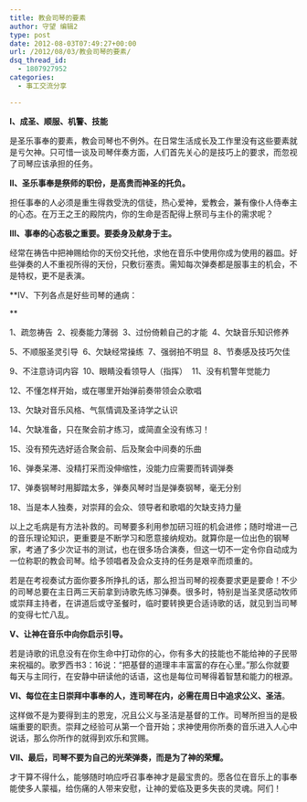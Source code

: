 ```yaml
---
title: 教会司琴的要素
author: 守望 编辑2
type: post
date: 2012-08-03T07:49:27+00:00
url: /2012/08/03/教会司琴的要素/
dsq_thread_id:
  - 1807927952
categories:
  - 事工交流分享

---
```

**Ⅰ、成圣、顺服、机警、技能**

是圣乐事奉的要素，教会司琴也不例外。在日常生活成长及工作里没有这些要素就是亏欠神。只可惜一谈及司琴伴奏方面，人们首先关心的是技巧上的要求，而忽视了司琴应该承担的任务。

**Ⅱ、圣乐事奉是祭师的职份，是高贵而神圣的托负。**

担任事奉的人必须是重生得救受洗的信徒，热心爱神，爱教会，兼有像仆人侍奉主的心态。在万王之王的殿院内，你的生命是否配得上祭司与主仆的需求呢？

**Ⅲ、事奉的心态极之重要。要委身及献身于主。**

经常在祷告中把神赐给你的天份交托他，求他在音乐中使用你成为使用的器皿。好些弹奏的人不重视所得的天份，只敷衍塞责。需知每次弹奏都是服事主的机会，不是特权，更不是表演。

**Ⅳ、下列各点是好些司琴的通病：
  
** 

1、疏忽祷告  2、视奏能力薄弱  3、过份倚赖自己的才能  4、欠缺音乐知识修养
  
5、不顺服圣灵引导  6、欠缺经常操练  7、强弱拍不明显  8、节奏感及技巧欠佳
  
9、不注意诗词内容  10、眼睛没看领导人（指挥）  11、没有机警年觉能力
  
12、不懂怎样开始，或在哪里开始弹前奏带领会众歌唱
  
13、欠缺对音乐风格、气氛情调及圣诗学之认识
  
14、欠缺准备，只在聚会前才练习，或简直全没有练习！
  
15、没有预先选好适合聚会前、后及聚会中间奏的乐曲
  
16、弹奏呆滞、没精打采而没伸缩性，没能力应需要而转调弹奏
  
17、弹奏钢琴时用脚踏太多，弹奏风琴时当是弹奏钢琴，毫无分别
  
18、当是本人独奏，对崇拜的会众、领导者和歌唱的欠缺支持力量

以上之毛病是有方法补救的。司琴要多利用参加研习班的机会进修；随时增进一己的音乐理论知识，更重要是不断学习和愿意接纳规劝。就算你是一位出色的钢琴家，考通了多少次证书的测试，也在很多场合演奏，但这一切不一定令你自动成为一位称职的教会司琴。给予领唱者及会众支持的任务是艰辛而烦重的。

若是在考视奏试方面你要多所挣扎的话，那么担当司琴的视奏要求更是要命！不少的司琴总要在主日两三天前拿到诗歌先练习弹奏。很多时，特别是当圣灵感动牧师或崇拜主持者，在讲道后或守圣餐时，临时要转换更合适诗歌的话，就见到当司琴的变得七忙八乱。

**Ⅴ、让神在音乐中向你启示引导。**

若是诗歌的讯息没有在你生命中打动你的心，你有多大的技能也不能给神的子民带来祝福的。歌罗西书3：16说：“把基督的道理丰丰富富的存在心里。”那么你就要每天与主同行，在安静中研读他的话语，这也是每位司琴得着智慧和能力的根源。

**Ⅵ、每位在主日崇拜中事奉的人，连司琴在内，必需在周日中追求公义、圣洁**。

这样做不是为要得到主的恩宠，况且公义与圣洁是基督的工作。司琴所担当的是极端重要的职责。崇拜之经验可从第一个音开始；求神使用你所奏的音乐进入人心中说话，那么你所作的就得到欢乐和赏赐。

**Ⅶ、最后，司琴不要为自己的光荣弹奏，而是为了神的荣耀。**

才干算不得什么，能够随时响应呼召事奉神才是最宝贵的。愿各位在音乐上的事奉能使多人蒙福，给伤痛的人带来安慰，让神的爱临及更多失丧的灵魂。阿们！